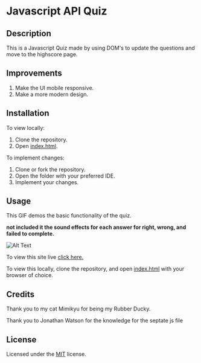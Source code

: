 # Javascript API Quiz

## Description 

This is a Javascript Quiz made by using DOM's to update the questions and move to the highscore page.

## Improvements

1. Make the UI mobile responsive.
2. Make a more modern design.


## Installation

To view locally:
1. Clone the repository.
2. Open [index.html](index.html).

To implement changes:
1. Clone or fork the repository.
2. Open the folder with your preferred IDE.
3. Implement your changes.

## Usage 

This GIF demos the basic functionality of the quiz.

<b>not included it the sound effects for each answer for right, wrong, and failed to complete.</b>

![Alt Text](https://media.giphy.com/media/ypbxLSKEUe9fxTYfbu/giphy.gif)

To view this site live [click here.](https://shelb-doc.github.io/javascript-API-quiz/)

To view this locally, clone the repository, and open [index.html](index.html) with your browser of choice.


## Credits

Thank you to my cat Mimikyu for being my Rubber Ducky.

Thank you to Jonathan Watson for the knowledge for the septate js file

## License

Licensed under the [MIT](LICENSE.txt) license.